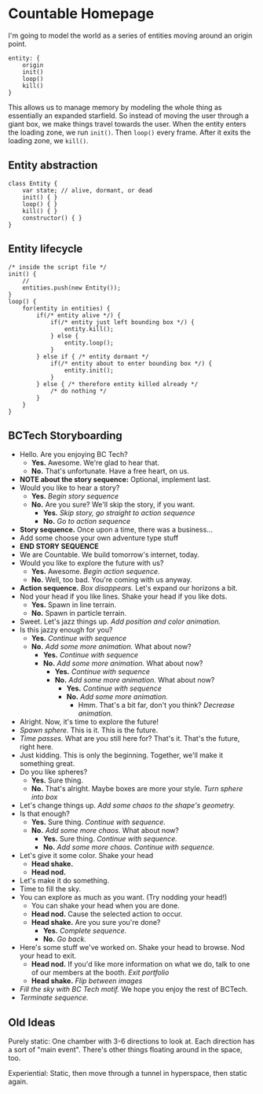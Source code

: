 # Countable Homepage

I'm going to model the world as a series of entities moving around an origin point.
```
entity: {
    origin
    init()
    loop()
    kill()
}
```

This allows us to manage memory by modeling the whole thing as essentially an expanded starfield. So instead of moving the user through a giant box, we make things travel towards the user. When the entity enters the loading zone, we run `init()`. Then `loop()` every frame. After it exits the loading zone, we `kill()`.


## Entity abstraction

```
class Entity {
    var state; // alive, dormant, or dead
    init() { }
    loop() { }
    kill() { }
    constructor() { }
}
```

## Entity lifecycle
```
/* inside the script file */
init() {
    // 
    entities.push(new Entity());
}
loop() {
    for(entity in entities) {
        if(/* entity alive */) {
            if(/* entity just left bounding box */) {
                entity.kill();
            } else {
                entity.loop();
            }
        } else if { /* entity dormant */
            if(/* entity about to enter bounding box */) {
                entity.init();
            }
        } else { /* therefore entity killed already */
            /* do nothing */
        }
    }
}

```

## BCTech Storyboarding

* Hello. Are you enjoying BC Tech?
    - **Yes.** Awesome. We're glad to hear that.
    - **No.** That's unfortunate. Have a free heart, on us.
* **NOTE about the story sequence:** Optional, implement last.
* Would you like to hear a story?
    - **Yes.** _Begin story sequence_ 
    - **No.** Are you sure? We'll skip the story, if you want.
        + **Yes.** _Skip story, go straight to action sequence_
        + **No.** _Go to action sequence_
* **Story sequence.** Once upon a time, there was a business...
* Add some choose your own adventure type stuff
* **END STORY SEQUENCE**
* We are Countable. We build tomorrow's internet, today.
* Would you like to explore the future with us?
    - **Yes.** Awesome. _Begin action sequence._
    - **No.** Well, too bad. You're coming with us anyway.
* **Action sequence.** _Box disappears._ Let's expand our horizons a bit.
* Nod your head if you like lines. Shake your head if you like dots.
    - **Yes.** Spawn in line terrain.
    - **No.** Spawn in particle terrain.
* Sweet. Let's jazz things up. _Add position and color animation._
* Is this jazzy enough for you?
    - **Yes.** _Continue with sequence_
    - **No.** _Add some more animation._ What about now?
        + **Yes.** _Continue with sequence_
        + **No.** _Add some more animation._ What about now?
            * **Yes.** _Continue with sequence_
            * **No.** _Add some more animation._ What about now?
                - **Yes.** _Continue with sequence_
                - **No.** _Add some more animation._
                    + Hmm. That's a bit far, don't you think? _Decrease animation._
* Alright. Now, it's time to explore the future!
* _Spawn sphere._ This is it. This is the future.
* _Time passes._ What are you still here for? That's it. That's the future, right here.
* Just kidding. This is only the beginning. Together, we'll make it something great.
* Do you like spheres?
    - **Yes.** Sure thing.
    - **No.** That's alright. Maybe boxes are more your style. _Turn sphere into box_
* Let's change things up. _Add some chaos to the shape's geometry._
* Is that enough?
    - **Yes.** Sure thing. _Continue with sequence._
    - **No.** _Add some more chaos._ What about now?
        + **Yes.** Sure thing. _Continue with sequence._
        + **No.** _Add some more chaos._ _Continue with sequence._
* Let's give it some color. Shake your head
    - **Head shake.**
    - **Head nod.**
* Let's make it do something.
* Time to fill the sky.
* You can explore as much as you want. (Try nodding your head!)
    * You can shake your head when you are done.
    * **Head nod.** Cause the selected action to occur.
    * **Head shake.** Are you sure you're done?
        - **Yes.** _Complete sequence._
        - **No.** _Go back._
* Here's some stuff we've worked on. Shake your head to browse. Nod your head to exit.
    - **Head nod.** If you'd like more information on what we do, talk to one of our members at the booth. _Exit portfolio_
    - **Head shake.** _Flip between images_
* _Fill the sky with BC Tech motif._ We hope you enjoy the rest of BCTech.
* _Terminate sequence._


## Old Ideas
Purely static: One chamber with 3-6 directions to look at. Each direction has a sort of "main event". There's other things floating around in the space, too.

Experiential: Static, then move through a tunnel in hyperspace, then static again.